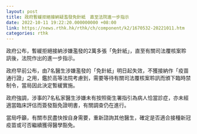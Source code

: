 ```yaml
---
layout: post
title: 政府暫緩拒絕接納疑濫發免針紙　直至法院進一步指示
date: 2022-10-11 19:22:20.000000000 +08:00
link: https://news.rthk.hk/rthk/ch/component/k2/1670532-20221011.htm
categories: rthk
---
```


政府公布，暫緩拒絕接納涉嫌濫發的2萬多張「免針紙」，直至有關司法覆核案聆訊後，法院作出的進一步指示。

政府早前公布，由7名醫生涉嫌濫發的「免針紙」明日起失效，不獲接納作「疫苗通行證」之用，鑑於高等法院考慮到，需要等待有關司法覆核案聆訊而頒下臨時禁制令，當局因此決定暫緩實施。
 
政府強調，涉事的7名私家醫生涉嫌未有按照衞生署指引為病人恰當診症，亦未經適當臨床評估而簽發豁免證明書，有關調查仍在進行。

當局呼籲，有關市民盡快按自身需要，重新諮詢其他醫生，確定是否適合接種新冠疫苗或可否繼續獲得醫學豁免。
